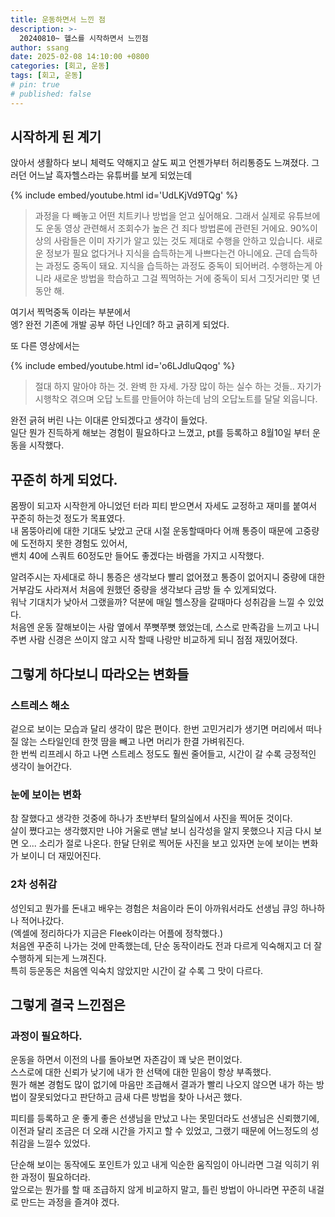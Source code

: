 ```yaml
---
title: 운동하면서 느낀 점
description: >-
  20240810~ 헬스를 시작하면서 느낀점
author: ssang
date: 2025-02-08 14:10:00 +0800 
categories: [회고, 운동]
tags: [회고, 운동] 
# pin: true
# published: false
---
```


## 시작하게 된 계기
앉아서 생활하다 보니 체력도 약해지고 살도 찌고 언젠가부터 허리통증도 느껴졌다. 
그러던 어느날 흑자헬스라는 유튜버를 보게 되었는데

{% include embed/youtube.html id='UdLKjVd9TQg' %}

> 과정을 다 빼놓고 어떤 치트키나 방법을 얻고 싶어해요. 
그래서 실제로 유튜브에도 운동 영상 관련해서 조회수가 높은 건 죄다 방법론에 관련된 거에요. 
90%이상의 사람들은 이미 자기가 알고 있는 것도 제대로 수행을 안하고 있습니다. 
새로운 정보가 필요 없다거나 지식을 습득하는게 나쁘다는건 아니에요. 
근데 습득하는 과정도 중독이 돼요. 지식을 습득하는 과정도 중독이 되어버려. 
수행하는게 아니라 새로운 방법을 학습하고 그걸 찍먹하는 거에 중독이 되서 그짓거리만 몇 년 동안 해. 

여기서 찍먹중독 이라는 부분에서 <br>
엥? 완전 기존에 개발 공부 하던 나인데? 하고 긁히게 되었다. 

또 다른 영상에서는 

{% include embed/youtube.html id='o6LJdluQqog' %}

> 절대 하지 말아야 하는 것. 완벽 한 자세. 가장 많이 하는 실수 하는 것들.. 
자기가 시행착오 겪으며 오답 노트를 만들어야 하는데 남의 오답노트를 달달 외웁니다. 

완전 긁혀 버린 나는 이대론 안되겠다고 생각이 들었다. <br>
일단 뭔가 진득하게 해보는 경험이 필요하다고 느꼈고, pt를 등록하고 8월10일 부터 운동을 시작했다.  

## 꾸준히 하게 되었다.
몸짱이 되고자 시작한게 아니었던 터라 피티 받으면서 자세도 교정하고 재미를 붙여서 꾸준히 하는것 정도가 목표였다. <br>
내 몸뚱아리에 대한 기대도 낮았고 군대 시절 운동할때마다 어깨 통증이 때문에 고중량에 도전하지 못한 경험도 있어서,<br> 
밴치 40에 스쿼트 60정도만 들어도 좋겠다는 바램을 가지고 시작했다. 

알려주시는 자세대로 하니 통증은 생각보다 빨리 없어졌고 통증이 없어지니 중량에 대한 거부감도 사라져서 처음에 원했던 중량을 생각보다 금방 들 수 있게되었다. <br>
워낙 기대치가 낮아서 그랬을까? 덕분에 매일 헬스장을 갈때마다 성취감을 느낄 수 있었다.<br>
처음엔 운동 잘해보이는 사람 옆에서 쭈뼛쭈뼛 했었는데, 스스로 만족감을 느끼고 나니 주변 사람 신경은 쓰이지 않고 시작 할때 나랑만 비교하게 되니 점점 재밌어졌다. 

## 그렇게 하다보니 따라오는 변화들 
### 스트레스 해소
겉으로 보이는 모습과 달리 생각이 많은 편이다. 한번 고민거리가 생기면 머리에서 떠나질 않는 스타일인데 한껏 땀을 빼고 나면 머리가 한결 가벼워진다.<br>
한 번씩 리프레시 하고 나면 스트레스 정도도 훨씬 줄어들고, 시간이 갈 수록 긍정적인 생각이 늘어간다. 

### 눈에 보이는 변화 
참 잘했다고 생각한 것중에 하나가 초반부터 탈의실에서 사진을 찍어둔 것이다.<br>
살이 쪘다고는 생각했지만 나야 거울로 맨날 보니 심각성을 알지 못했으나 지금 다시 보면 오... 소리가 절로 나온다. 한달 단위로 찍어둔 사진을 보고 있자면 눈에 보이는 변화가 보이니 더 재밌어진다. 

### 2차 성취감
성인되고 뭔가를 돈내고 배우는 경험은 처음이라 돈이 아까워서라도 선생님 큐잉 하나하나 적어나갔다. <br>
(엑셀에 정리하다가 지금은 Fleek이라는 어플에 정착했다.) <br>
처음엔 꾸준히 나가는 것에 만족했는데, 단순 동작이라도 전과 다르게 익숙해지고 더 잘 수행하게 되는게 느껴진다. <br>
특히 등운동은 처음엔 익숙치 않았지만 시간이 갈 수록 그 맛이 다르다. 


## 그렇게 결국 느낀점은
### 과정이 필요하다.
운동을 하면서 이전의 나를 돌아보면 자존감이 꽤 낮은 편이었다. <br>
스스로에 대한 신뢰가 낮기에 내가 한 선택에 대한 믿음이 항상 부족했다. <br> 
뭔가 해본 경험도 많이 없기에 마음만 조급해서 결과가 빨리 나오지 않으면 내가 하는 방법이 잘못되었다고 판단하고 금새 다른 방법을 찾아 나서곤 했다. 

피티를 등록하고 운 좋게 좋은 선생님을 만났고 나는 못믿더라도 선생님은 신뢰했기에, <br>
이전과 달리 조금은 더 오래 시간을 가지고 할 수 있었고, 그랬기 때문에 어느정도의 성취감을 느낄수 있었다. 

단순해 보이는 동작에도 포인트가 있고 내게 익순한 움직임이 아니라면 그걸 익히기 위한 과정이 필요하더라.  <br>
앞으로는 뭔가를 할 때 조급하지 않게 비교하지 말고, 틀린 방법이 아니라면 꾸준히 내걸로 만드는 과정을 즐겨야 겠다. 


